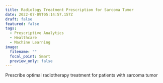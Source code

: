 ```yaml
---
title: Radiology Treatment Prescription for Sarcoma Tumor
date: 2022-07-09T05:14:57.157Z
draft: false
featured: false
tags:
  - Prescriptive Analytics
  - Healthcare
  - Machine Learning
image:
  filename: ""
  focal_point: Smart
  preview_only: false
---
```

Prescribe optimal radiotherapy treatment for patients with sarcoma tumor